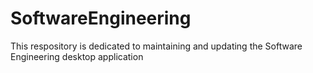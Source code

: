 # SoftwareEngineering
This respository is dedicated to maintaining and updating the Software Engineering desktop application
